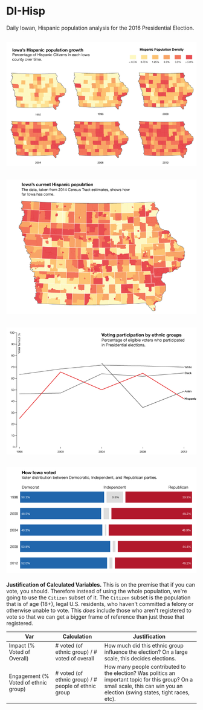# DI-Hisp
Daily Iowan, Hispanic population analysis for the 2016 Presidential Election.


<img src='examples/multiples/1-small-multiples.png'></img>
---

<img src='examples/detailed-map/2-detailed-map.png'></img>
---


<img src='examples/ethnic-participation/3-ethnic-participation.png'></img>
---

<img src='examples/election-votes/4-election-votes.png'></img>
---


**Justification of Calculated Variables.** This is on the premise that if you can vote, you should. Therefore instead of using the whole population, we're going to use the `Citizen` subset of it. The `Citizen` subset is the population that is of age (18+), legal U.S. residents, who haven't committed a felony or otherwise unable to vote. This *does* include those who aren't registered to vote so that we can get a bigger frame of reference than just those that registered.

| Var | Calculation | Justification |
|-----|-------------|---------------|
| Impact (% Voted of Overall) | # voted (of ethnic group) / # voted of overall | How much did this ethnic group influence the election? On a large scale, this decides elections. |
| Engagement (% Voted of ethnic group) | # voted (of ethnic group) / # people of ethnic group | How many people contributed to the election? Was politics an important topic for this group? On a small scale, this can win you an election (swing states, tight races, etc). |
